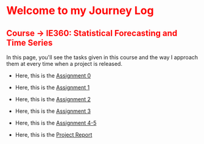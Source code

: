 # <span style="color:red">Welcome to my Journey Log</span>
## <span style="color:red">Course -> IE360: Statistical Forecasting and Time Series</span>

In this page, you'll see the tasks given in this course and the way I approach them at every time when a project is released.

+ Here, this is the [Assignment 0](./files/IE360_Spring21_Homework0.html)

+ Here, this is the [Assignment 1](./files/IE360_Spring21_Homework1.html)

+ Here, this is the [Assignment 2](./files/IE360_Spring21_Homework2.html)

+ Here, this is the [Assignment 3]()

+ Here, this is the [Assignment 4-5](./files/IE360_Spring21_Homework4-5.html)

+ Here, this is the [Project Report](./files/IE360_Spring21_ProjectReport.html)